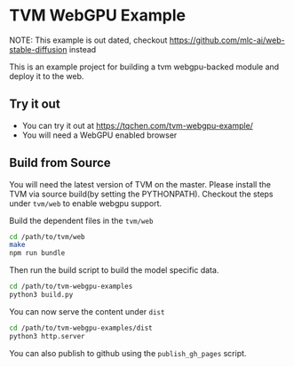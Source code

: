TVM WebGPU Example
==================

NOTE: This example is out dated, checkout https://github.com/mlc-ai/web-stable-diffusion instead

This is an example project for building a tvm webgpu-backed module and deploy it to the web.

## Try it out

- You can try it out at https://tqchen.com/tvm-webgpu-example/
- You will need a WebGPU enabled browser


## Build from Source

You will need the latest version of TVM on the master.
Please install the TVM via source build(by setting the PYTHONPATH).
Checkout the steps under `tvm/web` to enable webgpu support.

Build the dependent files in the `tvm/web`
```bash
cd /path/to/tvm/web
make
npm run bundle
```

Then run the build script to build the model specific data.

```bash
cd /path/to/tvm-webgpu-examples
python3 build.py
```

You can now serve the content under `dist`
```bash
cd /path/to/tvm-webgpu-examples/dist
python3 http.server
```

You can also publish to github using the `publish_gh_pages` script.
